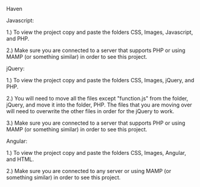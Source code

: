 Haven

Javascript:

1.) To view the project copy and paste the folders CSS, Images, Javascript, and PHP.

2.) Make sure you are connected to a server that supports PHP or using MAMP (or something similar) in order to see this project.

jQuery:

1.) To view the project copy and paste the folders CSS, Images, jQuery, and PHP.

2.) You will need to move all the files except "function.js" from the folder, jQuery, and move it into the folder, PHP. The files that you are moving over will need to overwrite the other files in order for the jQuery to work.

3.) Make sure you are connected to a server that supports PHP or using MAMP (or something similar) in order to see this project.

Angular:

1.) To view the project copy and paste the folders CSS, Images, Angular, and HTML.

2.) Make sure you are connected to any server or using MAMP (or something similar) in order to see this project.
